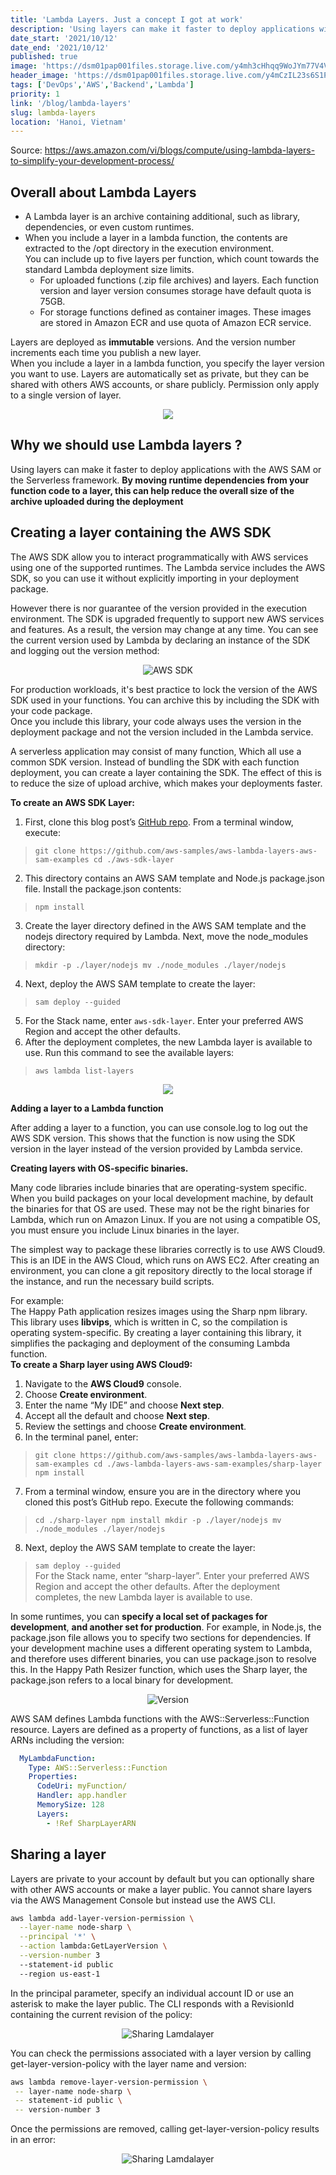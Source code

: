 ```yaml
---
title: 'Lambda Layers. Just a concept I got at work'
description: 'Using layers can make it faster to deploy applications with the AWS SAM or the Serverless framework. By moving runtime dependencies from your function code to a layer, this can help reduce the overall size of the archive uploaded during the deployment'
date_start: '2021/10/12'
date_end: '2021/10/12'
published: true
image: 'https://dsm01pap001files.storage.live.com/y4mh3cHhqq9WoJYm77V4VOwCPhOWC9m7Gr6jLS42aPvw52U4XT-5FmrK8ZIT7oyQGQUp0po-m1mYfpp0qVAM9qyKKQbg95lwJww0mepDU35jxTg26dsn5EcvzRurREht1KIVTde8bpDaQ180naRAUgnKk0XEwWsEFtmO2SPTgL0NEXkjBUDyCGiIJz1sgAsTe45?width=660&height=660&cropmode=none'
header_image: 'https://dsm01pap001files.storage.live.com/y4mCzIL23s6S1PXdKvE1x74MjS7wukQjGsg45Nu5EpGicBj2xNquWj7sEv5QcFIqodFFdLC7ykJdIE0ZpNty0NNHBkmRJmshRT2jZWL1YOUQp06g_X8ZtUF3emPssC6Bzoi74og4HfW5vUG3sJXdkjKpZbpyE8NtaDKperUbQjQouZUGaOhV44Uk9ExHFbiYRTs?width=1024&height=416&cropmode=none'
tags: ['DevOps','AWS','Backend','Lambda']
priority: 1
link: '/blog/lambda-layers'
slug: lambda-layers
location: 'Hanoi, Vietnam'
---
```


Source: https://aws.amazon.com/vi/blogs/compute/using-lambda-layers-to-simplify-your-development-process/

## Overall about Lambda Layers
- A Lambda layer is an archive containing additional, such as library, dependencies, or even custom runtimes.  
- When you include a layer in a lambda function, the contents are extracted to the /opt directory in the execution environment.  
You can include up to five layers per function, which count towards the standard Lambda deployment size limits.  
    * For uploaded functions (.zip file archives) and layers. Each function version and layer version consumes storage have default quota is 75GB.
    * For storage functions defined as container images. These images are stored in Amazon ECR and use quota of Amazon ECR service.

Layers are deployed as **immutable** versions. And the version number increments each time you publish a new layer.  
When you include a layer in a lambda function, you specify the layer version you want to use. Layers are automatically set as private, but they can be shared with others AWS accounts, or share publicly. Permission only apply to a single version of layer.
<p align="center" width="100%">
    <img src="https://dsm01pap001files.storage.live.com/y4mVq7p6cerhMP1CfJ65aIzxQKlJzbybVVZk5vtziJfY7ckmvxAYyJYR_g7GQbJCXlJVrWo1D_S1oissQwVpYouYm1l7oKD8TWkE2pdV7D8aHLuXqBcJfTV6XcfW3M-IAl1bT_uDGlKis-KP0BAZJbpxoxYpBRqfyuM1Jxwul1Dqb17bY92JWR6LuKFdzmOySbX?width=757&height=532&cropmode=none"/>
</p>

## Why we should use Lambda layers ?

Using layers can make it faster to deploy applications with the AWS SAM or the Serverless framework. **By moving runtime dependencies from your function code to a layer, this can help reduce the overall size of the archive uploaded during the deployment**

## Creating a layer containing the AWS SDK

The AWS SDK allow you to interact programmatically with AWS services using one of the supported runtimes. The Lambda service includes the AWS SDK, so you can use it without explicitly importing in your deployment package.

However there is nor guarantee of the version provided in the execution environment. The SDK is upgraded frequently to support new AWS services and features. As a result, the version may change at any time. You can see the current version used by Lambda by declaring an instance of the SDK and logging out the version method:

<p align="center" width="100%">
    <img src="https://d2908q01vomqb2.cloudfront.net/1b6453892473a467d07372d45eb05abc2031647a/2020/09/01/lambda-layers1.png" alt="AWS SDK"/>
</p>

For production workloads, it's best practice to lock the version of the AWS SDK used in your functions. You can archive this by including the SDK with your code package.  
Once you include this library, your code always uses the version in the deployment package and not the version included in the Lambda service.

A serverless application may consist of many function, Which all use a common SDK version. Instead of bundling the SDK with each function deployment, you can  create a layer containing the SDK. The effect of this is to reduce the size of upload archive, which makes your deployments faster.

**To create an AWS SDK Layer:**
1. First, clone this blog post’s [GitHub repo](https://github.com/aws-samples/aws-lambda-layers-aws-sam-examples). From a terminal window, execute:
>``git clone https://github.com/aws-samples/aws-lambda-layers-aws-sam-examples
cd ./aws-sdk-layer``
2. This directory contains an AWS SAM template and Node.js package.json file. Install the package.json contents:
>``npm install``
3. Create the layer directory defined in the AWS SAM template and the nodejs directory required by Lambda. Next, move the node_modules directory:
>``mkdir -p ./layer/nodejs
mv ./node_modules ./layer/nodejs``
4. Next, deploy the AWS SAM template to create the layer:
>``sam deploy --guided``
5. For the Stack name, enter ``aws-sdk-layer``. Enter your preferred AWS Region and accept the other defaults.
6. After the deployment completes, the new Lambda layer is available to use. Run this command to see the available layers:
>``aws lambda list-layers``
<p align="center" width="100%">
    <img src="https://d2908q01vomqb2.cloudfront.net/1b6453892473a467d07372d45eb05abc2031647a/2020/09/01/lambda-layers2.png"/>
</p>

**Adding a layer to a Lambda function**

After adding a layer to a function, you can use console.log to log out the AWS SDK version. This shows that the function is now using the SDK version in the layer instead of the version provided by Lambda service.

**Creating layers with OS-specific binaries.**

Many code libraries include binaries that are operating-system specific. When you build packages on your local development machine, by default the binaries for that OS are used. These may not be the right binaries for Lambda, which run on Amazon Linux. If you are not using a compatible OS, you must ensure you include Linux binaries in the layer.

The simplest way to package these libraries correctly is to use AWS Cloud9. This is an IDE in the AWS Cloud, which runs on AWS EC2. After creating an environment, you can clone a git repository directly to the local storage if the instance, and run the necessary build scripts.

For example:  
The Happy Path application resizes images using the Sharp npm library. This library uses **libvips**, which is written in C, so the compilation is operating system-specific. By creating a layer containing this library, it simplifies the packaging and deployment of the consuming Lambda function.  
**To create a Sharp layer using AWS Cloud9:**  
1. Navigate to the **AWS Cloud9** console.
2. Choose **Create environment**.
3. Enter the name “My IDE” and choose **Next step**.
4. Accept all the default and choose **Next step**.
5. Review the settings and choose **Create environment**.
6. In the terminal panel, enter:
>``git clone https://github.com/aws-samples/aws-lambda-layers-aws-sam-examples
cd ./aws-lambda-layers-aws-sam-examples/sharp-layer
npm install``
7. From a terminal window, ensure you are in the directory where you cloned this post’s GitHub repo. Execute the following commands:
>``cd ./sharp-layer
npm install
mkdir -p ./layer/nodejs
mv ./node_modules ./layer/nodejs``
8. Next, deploy the AWS SAM template to create the layer:
>``sam deploy --guided``  
For the Stack name, enter “sharp-layer”. Enter your preferred AWS Region and accept the other defaults. After the deployment completes, the new Lambda layer is available to use.

In some runtimes, you can **specify a local set of packages for development**, **and another set for production**. For example, in Node.js, the package.json file allows you to specify two sections for dependencies. If your development machine uses a different operating system to Lambda, and therefore uses different binaries, you can use package.json to resolve this. In the Happy Path Resizer function, which uses the Sharp layer, the package.json refers to a local binary for development.

<p align="center" width="100%">
    <img src="https://d2908q01vomqb2.cloudfront.net/1b6453892473a467d07372d45eb05abc2031647a/2020/09/01/lambda-layers6.png" alt="Version"/>
</p>

AWS SAM defines Lambda functions with the AWS::Serverless::Function resource. Layers are defined as a property of functions, as a list of layer ARNs including the version:

```yaml
  MyLambdaFunction:
    Type: AWS::Serverless::Function 
    Properties:
      CodeUri: myFunction/
      Handler: app.handler
      MemorySize: 128
      Layers:
        - !Ref SharpLayerARN
```

## Sharing a layer
Layers are private to your account by default but you can optionally share with other AWS accounts or make a layer public. You cannot share layers via the AWS Management Console but instead use the AWS CLI.

```bash
aws lambda add-layer-version-permission \
  --layer-name node-sharp \
  --principal '*' \
  --action lambda:GetLayerVersion \
  --version-number 3 
  --statement-id public 
  --region us-east-1
```

In the principal parameter, specify an individual account ID or use an asterisk to make the layer public. The CLI responds with a RevisionId containing the current revision of the policy:

<p align="center" width="100%">
    <img src="https://d2908q01vomqb2.cloudfront.net/1b6453892473a467d07372d45eb05abc2031647a/2020/09/01/lambda-layers7.png" alt="Sharing Lamdalayer"/>
</p>

You can check the permissions associated with a layer version by calling get-layer-version-policy with the layer name and version:

```bash
aws lambda remove-layer-version-permission \
 -- layer-name node-sharp \
 -- statement-id public \
 -- version-number 3
```

Once the permissions are removed, calling get-layer-version-policy results in an error:
<p align="center" width="100%">
    <img src="https://d2908q01vomqb2.cloudfront.net/1b6453892473a467d07372d45eb05abc2031647a/2020/09/01/lambda-layers9.png" alt="Sharing Lamdalayer"/>
</p>
